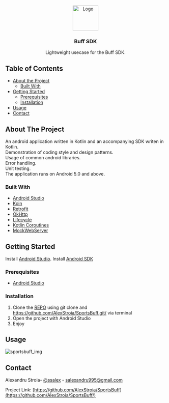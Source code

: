 <!-- PROJECT LOGO -->
<br />
<p align="center">
  <a href="https://github.com/othneildrew/Best-README-Template">
    <img src="https://photos.angel.co/startups/i/6982705-1ec695059e3a081241b611985f788591-medium_jpg.jpg?buster=1587061630" alt="Logo" width="80" height="80">
  </a>

  <h3 align="center">Buff SDK</h3>

  <p align="center">
   Lightweight usecase for the Buff SDK.
</p>


<!-- TABLE OF CONTENTS -->
## Table of Contents

* [About the Project](#about-the-project)
  * [Built With](#built-with)
* [Getting Started](#getting-started)
  * [Prerequisites](#prerequisites)
  * [Installation](#installation)
* [Usage](#usage)
* [Contact](#contact)



<!-- ABOUT THE PROJECT -->
## About The Project
An android application written in Kotlin and an accompanying SDK writen in Kotlin.
<br/>
Demonstration of coding style and design patterns.
<br/>
Usage of common android libraries.
<br/>
Error handling.
<br/>
Unit testing.
<br/>
The application runs on Android 5.0 and above.

### Built With
* [Android Studio](https://developer.android.com/studio/)
* [Koin](https://insert-koin.io/)
* [Retrofit](https://square.github.io/retrofit/)
* [OkHttp](https://square.github.io/okhttp/)
* [Lifecycle](https://developer.android.com/jetpack/androidx/releases/lifecycle/)
* [Kotlin Coroutines](https://developer.android.com/courses/pathways/android-coroutines/)
* [MockWebServer](https://github.com/square/okhttp/tree/master/mockwebserver)


<!-- GETTING STARTED -->
## Getting Started

Install [Android Studio](https://developer.android.com/studio/).
Install [Android SDK](https://developer.android.com/studio/)

### Prerequisites

* [Android Studio](https://developer.android.com/studio/)

### Installation

1. Clone the [REPO](https://github.com/AlexStroia/SportsBuff.git) using git clone and https://github.com/AlexStroia/SportsBuff.git/ via terminal
2. Open the project with Android Studio
3. Enjoy

<!-- USAGE EXAMPLES -->
## Usage

![sportsbuff_img](https://user-images.githubusercontent.com/35500199/94954817-4f105800-04f2-11eb-9a61-d86577b5e954.jpg)

<!-- CONTACT -->
## Contact

Alexandru Stroia- [@ssalex](https://twitter.com/ssalex_) - salexandru995@gmail.com

Project Link: [https://github.com/AlexStroia/SportsBuff](https://github.com/AlexStroia/SportsBuff/)
